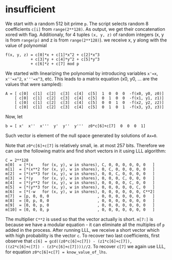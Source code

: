 # insufficient

We start with a random 512 bit prime `p`.
The script selects random 8 coefficients `c[i]` from `range(2**128)`. As output, we get their concatenation xored with flag. Additionaly, for 4 tuples `(x, y, z)` of random integers (x, y is from `range(p)` and z is from `range(2**128)`). we receive x, y along with the value of polynomial
```
f(x, y, z) = c[0]*x + c[1]*x^2 + c[2]*x^3
           + c[3]*y + c[4]*y^2 + c[5]*y^3
           + c[6]*z + c[7] mod p
``` 


We started with linearizing the polynomial by introducing variables `x'=x`, `x''=x^2`, `x'''=x^3`, etc.
This leads to a matrix equation (x0, y0, ... are the values that were sampled):
```
A = [ c[0]  c[1]  c[2]  c[3]  c[4]  c[5]  1  0  0  0  -f(x0, y0, z0)]
    [ c[0]  c[1]  c[2]  c[3]  c[4]  c[5]  0  1  0  0  -f(x1, y1, z1)]
    [ c[0]  c[1]  c[2]  c[3]  c[4]  c[5]  0  0  1  0  -f(x2, y2, z2)]
    [ c[0]  c[1]  c[2]  c[3]  c[4]  c[5]  0  1  0  1  -f(x3, y3, z3)]
```
Now, let
```
b = [ x'  x''  x'''  y'  y''  y'''  z0*c[6]+c[7]  0  0  0  1]
```
Such vector is element of the null space generated by solutions of `Ax=0`.

Note that `z0*c[6]+c[7]` is relatively small, ie. at most 257 bits. Therefore we can use the following matrix and find short vectors in it using LLL algorithm:
```
C = 2**128
m[0]  = [*(x    for (x, y), w in shares), C, 0, 0, 0, 0, 0, 0   ]
m[1]  = [*(x**2 for (x, y), w in shares), 0, C, 0, 0, 0, 0, 0   ]
m[2]  = [*(x**3 for (x, y), w in shares), 0, 0, C, 0, 0, 0, 0   ]
m[3]  = [*(y    for (x, y), w in shares), 0, 0, 0, C, 0, 0, 0   ]
m[4]  = [*(y**2 for (x, y), w in shares), 0, 0, 0, 0, C, 0, 0   ]
m[5]  = [*(y**3 for (x, y), w in shares), 0, 0, 0, 0, 0, C, 0   ]
m[6]  = [*(-w   for (x, y), w in shares), 0, 0, 0, 0, 0, 0, C**2]
m[7]  = [p, 0, 0, 0                     , 0, 0, 0, 0, 0, 0, 0   ]
m[8]  = [0, p, 0, 0                     , 0, 0, 0, 0, 0, 0, 0   ]
m[9]  = [0, 0, p, 0                     , 0, 0, 0, 0, 0, 0, 0   ]
m[10] = [0, 0, 0, p                     , 0, 0, 0, 0, 0, 0, 0   ]
```

The multiplier `C**2` is used so that the vector actually is short. `m[7:]` is because we have a modular equation - it can eliminate all the multiples of `p` added in the process.
After running LLL, we receive a short vector which with high probability is the vector `c`. To recover two last coefficients, first observe that `c[6] = gcd((z0*c[6]+c[7]) - (z1*c[6]+c[7]), ((z2*c[6]+c[7]) - (z3*c[6]+c[7])))//2`. To recover `c[7]` we again use LLL, for equation `z0*c[6]+c[7] = know_value_of_lhs`.
